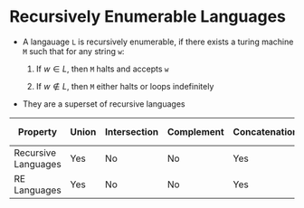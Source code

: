 # Recursively Enumerable Languages

- A langauage `L` is recursively enumerable, if there exists a turing machine
`M` such that for any string `w`:

    1. If $w \in L$, then `M` halts and accepts `w`

    2. If  $w \notin L$, then `M` either halts or loops indefinitely

- They are a superset of recursive languages

| Property            | Union | Intersection | Complement | Concatenation | Kleene Star | Difference |
|---------------------|-------|--------------|------------|---------------|-------------|------------|
| Recursive Languages | Yes   | No           | No         | Yes           | Yes         | No         |
| RE Languages        | Yes   | No           | No         | Yes           | Yes         | No         |

